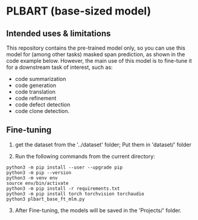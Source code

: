 # PLBART (base-sized model) 


## Intended uses & limitations

This repository contains the pre-trained model only, so you can use this model for (among other tasks) masked span prediction, as shown in the code example below. However, the main use of this model is to fine-tune it for a downstream task of interest, such as:
* code summarization
* code generation
* code translation
* code refinement
* code defect detection
* code clone detection. 

## Fine-tuning

1. get the dataset from the '../dataset' folder; Put them in 'dataset/' folder

2. Run the following commands from the current directory:

```
python3 -m pip install --user --upgrade pip
python3 -m pip --version
python3 -m venv env
source env/bin/activate
python3 -m pip install -r requirements.txt
python3 -m pip install torch torchvision torchaudio
python3 plbart_base_ft_mlm.py
```

3. After Fine-tuning, the models will be saved in the 'Projects/' folder.